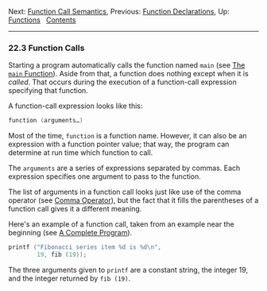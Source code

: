 Next: [Function Call Semantics](Function-Call-Semantics.md), Previous:
[Function Declarations](Function-Declarations.md), Up:
[Functions](Functions.md)  
[Contents](index.md#SEC_Contents "Table of contents")  

------------------------------------------------------------------------


### 22.3 Function Calls 


Starting a program automatically calls the function named `main` (see
[The `main` Function](The-main-Function.md)). Aside from that, a
function does nothing except when it is *called*. That occurs during the
execution of a function-call expression specifying that function.

A function-call expression looks like this:

``` C
function (arguments…)
```

Most of the time, `function` is a function name. However, it
can also be an expression with a function pointer value; that way, the
program can determine at run time which function to call.

The `arguments` are a series of expressions separated by
commas. Each expression specifies one argument to pass to the function.

The list of arguments in a function call looks just like use of the
comma operator (see [Comma Operator](Comma-Operator.md)), but the fact
that it fills the parentheses of a function call gives it a different
meaning.

Here's an example of a function call, taken from an example near the
beginning (see [A Complete Program](Complete-Program.md)).

``` C
printf ("Fibonacci series item %d is %d\n",
        19, fib (19));
```

The three arguments given to `printf` are a constant string, the integer
19, and the integer returned by `fib (19)`.
